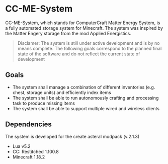 # CC-ME-System

CC-ME-System, which stands for ComputerCraft Matter Energy System, is a fully automated storage system for Minecraft. The system was inspired by the Matter Engery storage from the mod Applied Energistics.

> Disclamer: 
The system is still under active development and is by no means complete.
The following goals correspond to the planned final state of the software and do not reflect the current state of development

## Goals

- The system shall manage a combination of different inventories (e.g. chest, storage units) and efficiently index items
- The system shall be able to run autonomously crafting and processing task to produce missing items
- The system shall be able to support multiple wired and wireless clients

## Dependencies

The system is developed for the create asteral modpack (v.2.1.3)

- Lua v5.2
- CC: Restitched 1.100.8
- Minecraft 1.18.2